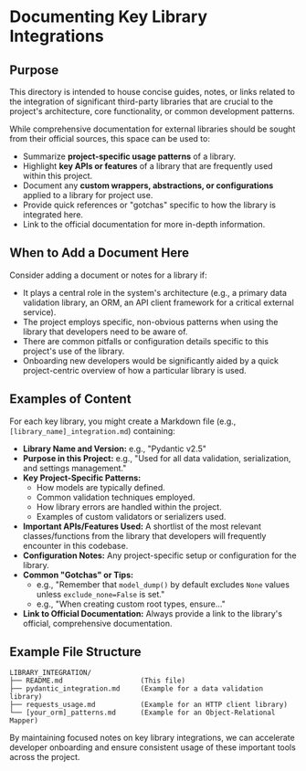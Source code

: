 # Documenting Key Library Integrations

## Purpose

This directory is intended to house concise guides, notes, or links related to the integration of significant third-party libraries that are crucial to the project's architecture, core functionality, or common development patterns.

While comprehensive documentation for external libraries should be sought from their official sources, this space can be used to:

*   Summarize **project-specific usage patterns** of a library.
*   Highlight **key APIs or features** of a library that are frequently used within this project.
*   Document any **custom wrappers, abstractions, or configurations** applied to a library for project use.
*   Provide quick references or "gotchas" specific to how the library is integrated here.
*   Link to the official documentation for more in-depth information.

## When to Add a Document Here

Consider adding a document or notes for a library if:

*   It plays a central role in the system's architecture (e.g., a primary data validation library, an ORM, an API client framework for a critical external service).
*   The project employs specific, non-obvious patterns when using the library that developers need to be aware of.
*   There are common pitfalls or configuration details specific to this project's use of the library.
*   Onboarding new developers would be significantly aided by a quick project-centric overview of how a particular library is used.

## Examples of Content

For each key library, you might create a Markdown file (e.g., `[library_name]_integration.md`) containing:

*   **Library Name and Version:** e.g., "Pydantic v2.5"
*   **Purpose in this Project:** e.g., "Used for all data validation, serialization, and settings management."
*   **Key Project-Specific Patterns:**
    *   How models are typically defined.
    *   Common validation techniques employed.
    *   How library errors are handled within the project.
    *   Examples of custom validators or serializers used.
*   **Important APIs/Features Used:** A shortlist of the most relevant classes/functions from the library that developers will frequently encounter in this codebase.
*   **Configuration Notes:** Any project-specific setup or configuration for the library.
*   **Common "Gotchas" or Tips:**
    *   e.g., "Remember that `model_dump()` by default excludes `None` values unless `exclude_none=False` is set."
    *   e.g., "When creating custom root types, ensure..."
*   **Link to Official Documentation:** Always provide a link to the library's official, comprehensive documentation.

## Example File Structure

```
LIBRARY_INTEGRATION/
├── README.md                   (This file)
├── pydantic_integration.md     (Example for a data validation library)
├── requests_usage.md           (Example for an HTTP client library)
└── [your_orm]_patterns.md      (Example for an Object-Relational Mapper)
```

By maintaining focused notes on key library integrations, we can accelerate developer onboarding and ensure consistent usage of these important tools across the project.
